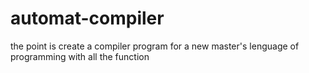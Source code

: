 # automat-compiler
the point is create a compiler program for a new master's lenguage of programming with all the function
